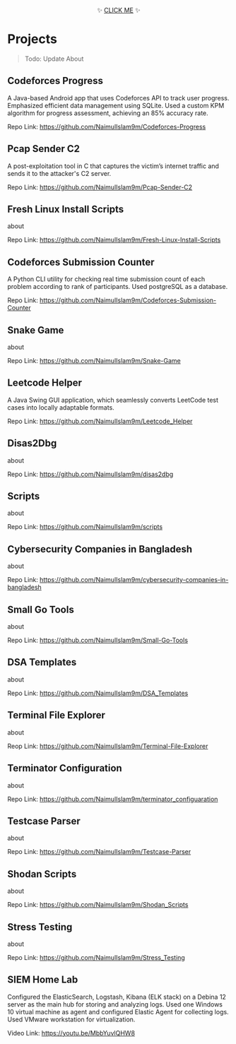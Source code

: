 <p align="center">✨ <a href="https://naimulislam9m.github.io/about/">CLICK ME</a> ✨</p>


# Projects
> Todo: Update About

## Codeforces Progress
A Java-based Android app that uses Codeforces API to track user progress. Emphasized efficient data management using SQLite. Used a custom KPM algorithm for progress assessment, achieving an 85% accuracy rate.

Repo Link: https://github.com/NaimulIslam9m/Codeforces-Progress

## Pcap Sender C2
A post-exploitation tool in C that captures the victim’s internet traffic and sends it to the attacker's C2 server.

Repo Link: https://github.com/NaimulIslam9m/Pcap-Sender-C2

## Fresh Linux Install Scripts
about

Repo Link: https://github.com/NaimulIslam9m/Fresh-Linux-Install-Scripts

## Codeforces Submission Counter
A Python CLI utility for checking real time submission count of each problem according to rank of participants. Used postgreSQL as a database.

Repo Link: https://github.com/NaimulIslam9m/Codeforces-Submission-Counter

## Snake Game
about

Repo Link: https://github.com/NaimulIslam9m/Snake-Game

## Leetcode Helper
A Java Swing GUI application, which seamlessly converts LeetCode test cases into locally adaptable formats.

Repo Link: https://github.com/NaimulIslam9m/Leetcode_Helper

## Disas2Dbg
about

Repo Link: https://github.com/NaimulIslam9m/disas2dbg

## Scripts
about

Repo Link: https://github.com/NaimulIslam9m/scripts

## Cybersecurity Companies in Bangladesh
about

Repo Link: https://github.com/NaimulIslam9m/cybersecurity-companies-in-bangladesh

## Small Go Tools
about

Repo Link: https://github.com/NaimulIslam9m/Small-Go-Tools

## DSA Templates
about

Repo Link: https://github.com/NaimulIslam9m/DSA_Templates

## Terminal File Explorer
about

Reop Link: https://github.com/NaimulIslam9m/Terminal-File-Explorer

## Terminator Configuration
about

Repo Link: https://github.com/NaimulIslam9m/terminator_configuaration

## Testcase Parser
about

Repo Link: https://github.com/NaimulIslam9m/Testcase-Parser

## Shodan Scripts
about

Repo Link: https://github.com/NaimulIslam9m/Shodan_Scripts

## Stress Testing
about

Repo Link: https://github.com/NaimulIslam9m/Stress_Testing

## SIEM Home Lab
Configured the ElasticSearch, Logstash, Kibana (ELK stack) on a Debina 12 server as the main hub for storing and analyzing logs. Used one Windows 10 virtual machine as agent and configured Elastic Agent for collecting logs. Used VMware workstation for virtualization.

Video Link: https://youtu.be/MbbYuvlQHW8

